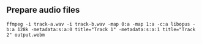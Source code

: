 ## Prepare audio files
`ffmpeg -i track-a.wav -i track-b.wav -map 0:a -map 1:a -c:a libopus -b:a 128k -metadata:s:a:0 title="Track 1" -metadata:s:a:1 title="Track 2" output.webm`
